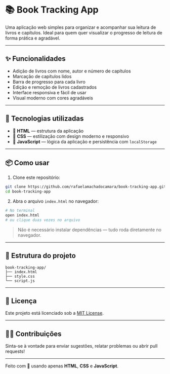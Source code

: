 # 📚 Book Tracking App

Uma aplicação web simples para organizar e acompanhar sua leitura de livros e capítulos. Ideal para quem quer visualizar o progresso de leitura de forma prática e agradável.

---

## ✨ Funcionalidades

- Adição de livros com nome, autor e número de capítulos  
- Marcação de capítulos lidos  
- Barra de progresso para cada livro  
- Edição e remoção de livros cadastrados  
- Interface responsiva e fácil de usar  
- Visual moderno com cores agradáveis  

---

## 🚀 Tecnologias utilizadas

- 🧱 **HTML** — estrutura da aplicação  
- 🎨 **CSS** — estilização com design moderno e responsivo  
- 🧠 **JavaScript** — lógica da aplicação e persistência com `localStorage`  

---

## 📦 Como usar

1. Clone este repositório:

```bash
git clone https://github.com/rafaelamachadocamara/book-tracking-app.git
cd book-tracking-app
```

2. Abra o arquivo `index.html` no navegador:

```bash
# No terminal
open index.html
# ou clique duas vezes no arquivo
```

> Não é necessário instalar dependências — tudo roda diretamente no navegador.

---

## 📁 Estrutura do projeto

```
book-tracking-app/
├── index.html
├── style.css
└── script.js
```

---

## 📄 Licença

Este projeto está licenciado sob a [MIT License](LICENSE).

---

## 🙋‍♀️ Contribuições

Sinta-se à vontade para enviar sugestões, relatar problemas ou abrir pull requests!

---

Feito com 💜 usando apenas **HTML**, **CSS** e **JavaScript**.
